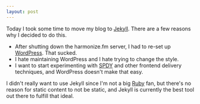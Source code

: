 ```yaml
---
layout: post
---
```

Today I took some time to move my blog to [Jekyll][1]. There are a few reasons
why I decided to do this.

 - After shutting down the harmonize.fm server, I had to re-set up [WordPress][2].
   That sucked.
 - I hate maintaining WordPress and I hate trying to change the style.
 - I want to start experimenting with [SPDY][4] and other frontend delivery
   techniques, and WordPress doesn't make that easy.

I didn't really want to use Jekyll since I'm not a big [Ruby][3] fan, but there's
no reason for static content to not be static, and Jekyll is currently the best
tool out there to fulfill that ideal.

[1]: https://github.com/mojombo/jekyll
[2]: http://wordpress.org/
[3]: http://www.ruby-lang.org/
[4]: http://www.chromium.org/spdy
